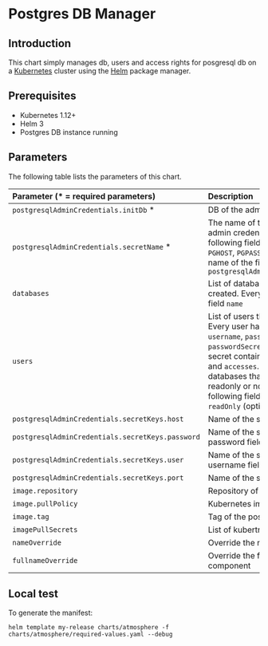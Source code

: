 # Postgres DB Manager

## Introduction

This chart simply manages db, users and access rights for posgresql db on a [Kubernetes](http://kubernetes.io) cluster using the [Helm](https://helm.sh) package manager.

## Prerequisites

- Kubernetes 1.12+
- Helm 3
- Postgres DB instance running

## Parameters

The following table lists the parameters of this chart.

| Parameter (* = required parameters)             | Description                                                                | default                    |
|:------------------------------------------------|:---------------------------------------------------------------------------|:---------------------------|
|`postgresqlAdminCredentials.initDb` *            | DB of the admin user                                                       |                            |
|`postgresqlAdminCredentials.secretName` *        | The name of the secret containing the admin credentials. By the default, the following fields need to be provided: `PGHOST`, `PGPASSWORD`, `PGUSER`, `PGPORT`. The name of the field can be override with `postgresqlAdminCredentials.secretKeys`||
|`databases`                                      | List of databases that need to be created. Every databases should have a field `name`           |            |
|`users`                                          | List of users that need to be added. Every user have the following fields: `username`, `passwordSecretName`, `passwordSecretKey` (key inside the secret containing the user password), and `accesses`. `accesses` is a list of databases that the user has access to, readonly or not. Every access has the following fields: `db` (the name of the db), `readOnly` (optional, false by default) ||
|`postgresqlAdminCredentials.secretKeys.host`     | Name of the secret key for the host field                                  |PGHOST                      |
|`postgresqlAdminCredentials.secretKeys.password` | Name of the secret key for admin password field                            |PGPASSWORD                  |
|`postgresqlAdminCredentials.secretKeys.user`     | Name of the secret key for admin username field                            |PGUSER                      |
|`postgresqlAdminCredentials.secretKeys.port`     | Name of the secret key for db port field                                   |PGPORT                      |
|`image.repository`                               | Repository of the postgresql image                                         |docker.io/bitnami/postgresql|
|`image.pullPolicy`                               | Kubernetes image pull policy                                               |IfNotPresent                |
|`image.tag`                                      | Tag of the postgresql image                                                |11.7.0-debian-10-r43        |
|`imagePullSecrets`                               | List of kubertnetes image pull secrets                                     |                            |
|`nameOverride`                                   | Override the name of the chart                                             |                            |
|`fullnameOverride`                               | Override the full name of the chart and component                          |                            |
    

## Local test

To generate the manifest:
```shell
helm template my-release charts/atmosphere -f charts/atmosphere/required-values.yaml --debug
```
